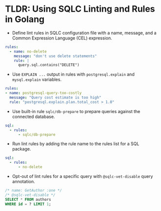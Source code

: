 # TLDR: Using SQLC Linting and Rules in Golang

- Define lint rules in SQLC configuration file with a name, message, and a Common Expression Language (CEL) expression.
```yaml
rules:
  - name: no-delete
    message: "don't use delete statements"
    rule: |
      query.sql.contains("DELETE")
```
- Use `EXPLAIN ...` output in rules with `postgresql.explain` and `mysql.explain` variables.
```yaml
rules:
- name: postgresql-query-too-costly
  message: "Query cost estimate is too high"
  rule: "postgresql.explain.plan.total_cost > 1.0"
```
- Use built-in rule `sqlc/db-prepare` to prepare queries against the connected database.
```yaml
sql:
  - rules:
      - sqlc/db-prepare
```
- Run lint rules by adding the rule name to the rules list for a SQL package.
```yaml
sql:
  - rules:
      - no-delete
```
- Opt-out of lint rules for a specific query with `@sqlc-vet-disable` query annotation.
```sql
/* name: GetAuthor :one */
/* @sqlc-vet-disable */
SELECT * FROM authors
WHERE id = ? LIMIT 1;
```

